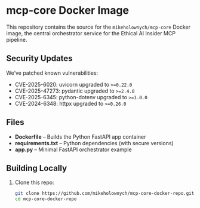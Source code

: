 # mcp-core Docker Image

This repository contains the source for the `mikeholownych/mcp-core` Docker image, the central orchestrator service for the Ethical AI Insider MCP pipeline.

## Security Updates
We’ve patched known vulnerabilities:

- CVE-2025-6020: uvicorn upgraded to `>=0.22.0`
- CVE-2025-47273: pydantic upgraded to `>=2.4.0`
- CVE-2025-6345: python-dotenv upgraded to `>=1.0.0`
- CVE-2024-6348: httpx upgraded to `>=0.26.0`

## Files

- **Dockerfile** – Builds the Python FastAPI app container
- **requirements.txt** – Python dependencies (with secure versions)
- **app.py** – Minimal FastAPI orchestrator example

## Building Locally

1. Clone this repo:
   ```bash
   git clone https://github.com/mikeholownych/mcp-core-docker-repo.git
   cd mcp-core-docker-repo
